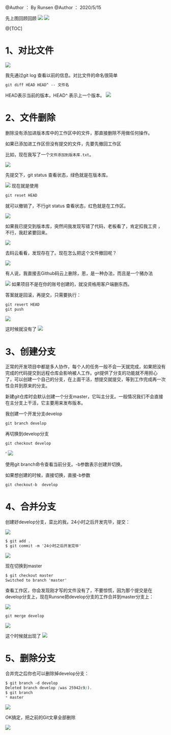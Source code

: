 ﻿
@Author ： By Runsen
@Author ： 2020/5/15




先上图回顾回顾
![](https://img-blog.csdnimg.cn/20190801172352872.png)
![](https://img-blog.csdnimg.cn/20190801172403911.png)


@[TOC]


# 1、对比文件


![](https://img-blog.csdnimg.cn/2020051519080911.png)

我先通过git log 查看以前的信息。对比文件的命名很简单


```css
git diff HEAD HEAD^ -- 文件名
```

HEAD表示当前的版本，HEAD^ 表示上一个版本。
![](https://img-blog.csdnimg.cn/20200515190922878.png)


# 2、文件删除


删除没有添加进版本库中的工作区中的文件，那直接删除不用做任何操作。

如果已添加进工作区但没有提交的文件，先要先撤回工作区


比如，现在我写了一个`文件添加到版本库.txt`。


![](https://img-blog.csdnimg.cn/20200515191245233.png)



先提交下，git status 查看状态，绿色就是在版本库。



![](https://img-blog.csdnimg.cn/2020051519143026.png)
现在就是使用



```css
git reset HEAD

 ```


就可以撤销了，不行git status 查看状态，红色就是在工作区。






![](https://img-blog.csdnimg.cn/20200515191748504.png)


如果我已提交到版本库，突然间我发现写错了代码，老板看了，肯定扣我工资 ，不行，我赶紧要回来。



![](https://img-blog.csdnimg.cn/20200515192532376.png?)


去码云看看，发现存在了。现在怎么把这个文件撤回呢？

![](https://img-blog.csdnimg.cn/20200515192615841.png)


有人说，我直接去Github码云上删除，恩，是一种办法，而且是一个猪办法



![](https://img-blog.csdnimg.cn/20200515193131734.png)
如果项目不是在你的账号创建的，就没资格用客户端删东西。




答案就是回滚，再提交，只需要执行：



```css
git revert HEAD
git push
```


![](https://img-blog.csdnimg.cn/20200515193748656.png)




这时候就没有了
![](https://img-blog.csdnimg.cn/20200515193809887.png)

# 3、创建分支

正常的开发项目中都是多人协作，每个人的任务一般不会一天就完成，如果把没有完成的代码提交到远程仓库会影响被人工作。git提供了分支的功能就不用担心了，可以创建一个自己的分支，在上面干活，想提交就提交，等到工作完成再一次性合并到原来的分支。



新建git仓库时会默认创建一个分支master，它叫主分支。一般情况我们不会直接在主分支上干活，它主要用来发布版本。


我创建一个开发分支develop



```css
git branch develop
```


再切换到develop分支

```css
git checkout develop

```

‘
![](https://img-blog.csdnimg.cn/20200515194148130.png)

使用git branch命令查看当前分支。-b参数表示创建并切换。



如果想创建的时候，直接切换，直接-b参数


```css
git checkout-b  develop 

```


# 4、合并分支



创建好develop分支，菜比的我，24小时之后开发完毕，提交：


![](https://img-blog.csdnimg.cn/20200515194525171.png)




```css
$ git add .
$ git commit -m '24小时之后开发完毕'

```


![](https://img-blog.csdnimg.cn/20200515194625617.png)

现在切换到master


```css
$ git checkout master
Switched to branch 'master'
```


查看工作区，你会发现刚才写的文件没有了，不要惊慌，因为那个提交是在develop分支上，现在Runsne把develop分支的工作合并到master分支上：


![](https://img-blog.csdnimg.cn/20200515194803519.png)





```css
git merge develop
```





![](https://img-blog.csdnimg.cn/20200515194857226.png)



这个时候就出现了
![](https://img-blog.csdnimg.cn/20200515194917844.png)



# 5、删除分支




合并完之后你也可以删除掉develop分支：

```css
$ git branch -d develop
Deleted branch develop (was 25942c9)).
$ git branch
* master
```







![](https://img-blog.csdnimg.cn/20200515195109608.png)







OK搞定，把之前的Git文章全部删除


![](https://img-blog.csdnimg.cn/20200515195234117.png)

